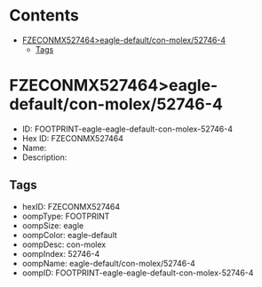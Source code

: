 



Contents
========

* [FZECONMX527464>eagle-default/con-molex/52746-4](#fzeconmx527464eagle-defaultcon-molex52746-4)
	* [Tags](#tags)

# FZECONMX527464>eagle-default/con-molex/52746-4

- ID: FOOTPRINT-eagle-eagle-default-con-molex-52746-4
- Hex ID: FZECONMX527464
- Name: 
- Description: 

## Tags

- hexID: FZECONMX527464
- oompType: FOOTPRINT
- oompSize: eagle
- oompColor: eagle-default
- oompDesc: con-molex
- oompIndex: 52746-4
- oompName: eagle-default/con-molex/52746-4
- oompID: FOOTPRINT-eagle-eagle-default-con-molex-52746-4
